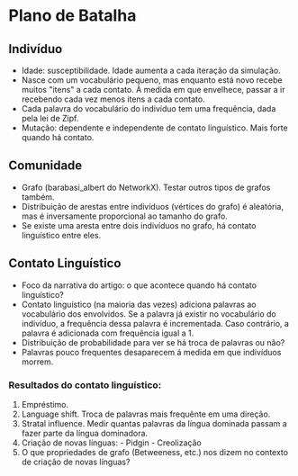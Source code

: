 # Plano de Batalha

## Indivíduo

  - Idade: susceptibilidade. Idade aumenta a cada iteração da simulação.
  - Nasce com um vocabulário pequeno, mas enquanto está novo recebe muitos "itens" a cada contato. À medida em que envelhece, passar a ir recebendo cada vez menos itens a cada contato.
  - Cada palavra do vocabulário do indivíduo tem uma frequência, dada pela lei de Zipf.
  - Mutação: dependente e independente de contato linguístico. Mais forte quando há contato.
 

## Comunidade

  - Grafo (barabasi_albert do NetworkX). Testar outros tipos de grafos também.
  - Distribuição de arestas entre indivíduos (vértices do grafo) é aleatória, mas é inversamente proporcional ao tamanho do grafo.
  - Se existe uma aresta entre dois indivíduos no grafo, há contato linguístico entre eles.

## Contato Linguístico

  - Foco da narrativa do artigo: o que acontece quando há contato linguístico?
  - Contato linguístico (na maioria das vezes) adiciona palavras ao vocabulário dos envolvidos. Se a palavra já existir no vocabulário do indivíduo, a frequência dessa palavra é incrementada. Caso contrário, a palavra é adicionada com frequência igual a 1.
  - Distribuição de probabilidade para ver se há troca de palavras ou não?
  - Palavras pouco frequentes desaparecem á medida em que indivíduos morrem.
  
### Resultados do contato linguístico:
    
  1. Empréstimo.
  2. Language shift. Troca de palavras mais frequênte em uma direção.
  3. Stratal influence. Medir quantas palavras da língua dominada passam a fazer parte da língua dominadora.
  4. Criação de novas línguas:
    - Pidgin
    - Creolização
  5. O que propriedades de grafo (Betweeness, etc.) nos dizem no contexto de criação de novas línguas?
  
